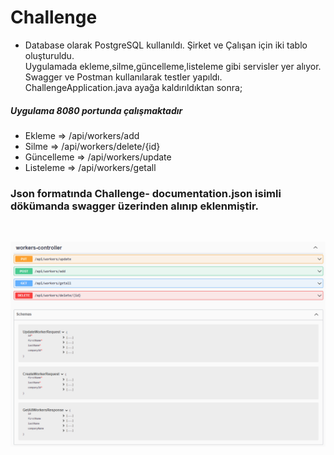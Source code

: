 # Challenge 

- Database olarak PostgreSQL kullanıldı. Şirket ve Çalışan için iki tablo oluşturuldu. <br>
Uygulamada ekleme,silme,güncelleme,listeleme gibi servisler yer alıyor. <br>
Swagger ve Postman kullanılarak testler yapıldı.<br>
ChallengeApplication.java ayağa kaldırıldıktan sonra;
##### *Uygulama 8080 portunda çalışmaktadır*  <br>
- Ekleme => /api/workers/add
- Silme => /api/workers/delete/{id}
- Güncelleme => /api/workers/update
- Listeleme => /api/workers/getall

### Json formatında Challenge- documentation.json isimli dökümanda swagger üzerinden alınıp eklenmiştir.<br>
<br>

![swagger resmi](https://github.com/hasannsoykan/Challenge_Company_Worker/blob/main/swagger-workers.png)
